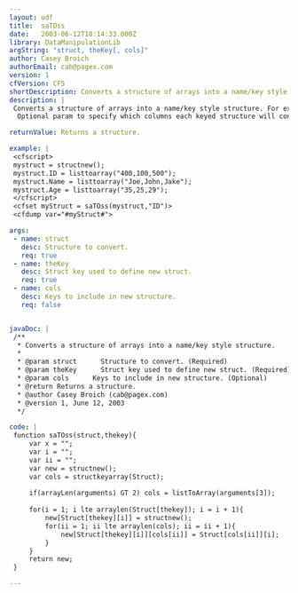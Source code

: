 ```yaml
---
layout: udf
title:  saTOss
date:   2003-06-12T18:14:33.000Z
library: DataManipulationLib
argString: "struct, theKey[, cols]"
author: Casey Broich
authorEmail: cab@pagex.com
version: 1
cfVersion: CF5
shortDescription: Converts a structure of arrays into a name/key style structure.
description: |
 Converts a structure of arrays into a name/key style structure. For example, if the structure contains three keys, each arrays, named age, ID, and name, you can ask this UDF to return a new structure where the keys are based on ID. Each item in the ID array will be a key of the new struct. Each key will be a struct containing each of the keys from the previous structure, along with the corresponding data. In other words, oldStruct.name[X] will equal newStruct[id].name.
  Optional param to specify which columns each keyed structure will contain.

returnValue: Returns a structure.

example: |
 <cfscript>
 mystruct = structnew();
 mystruct.ID = listtoarray("400,100,500");
 mystruct.Name = listtoarray("Joe,John,Jake");
 mystruct.Age = listtoarray("35,25,29");
 </cfscript>
 <cfset myStruct = saTOss(mystruct,"ID")>
 <cfdump var="#myStruct#">

args:
 - name: struct
   desc: Structure to convert.
   req: true
 - name: theKey
   desc: Struct key used to define new struct.
   req: true
 - name: cols
   desc: Keys to include in new structure.
   req: false


javaDoc: |
 /**
  * Converts a structure of arrays into a name/key style structure.
  * 
  * @param struct      Structure to convert. (Required)
  * @param theKey      Struct key used to define new struct. (Required)
  * @param cols      Keys to include in new structure. (Optional)
  * @return Returns a structure. 
  * @author Casey Broich (cab@pagex.com) 
  * @version 1, June 12, 2003 
  */

code: |
 function saTOss(struct,thekey){
     var x = "";
     var i = ""; 
     var ii = ""; 
     var new = structnew();
     var cols = structkeyarray(Struct); 
 
     if(arrayLen(arguments) GT 2) cols = listToArray(arguments[3]);
     
     for(i = 1; i lte arraylen(Struct[thekey]); i = i + 1){
         new[Struct[thekey][i]] = structnew();
         for(ii = 1; ii lte arraylen(cols); ii = ii + 1){
             new[Struct[thekey][i]][cols[ii]] = Struct[cols[ii]][i];
         }
     }
     return new;
 }

---
```


